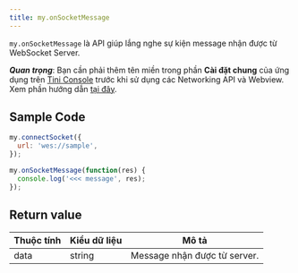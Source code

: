 ```yaml
---
title: my.onSocketMessage
---
```


 `my.onSocketMessage` là API giúp lắng nghe sự kiện message nhận được từ WebSocket Server.

***Quan trọng***: Bạn cần phải thêm tên miền trong phần **Cài đặt chung** của ứng dụng trên [Tini Console](https://developer.tiki.vn/apps) trước khi sử dụng các Networking API và Webview. Xem phần hướng dẫn [tại đây](/docs/development/tini-console/whitelist-domains).

## Sample Code

```js
my.connectSocket({
  url: 'wes://sample',
});

my.onSocketMessage(function(res) {
  console.log('<<< message', res);
});
```

## Return value

| Thuộc tính | Kiểu dữ liệu | Mô tả                        |
| ---------- | ------------ | ---------------------------- |
| data       | string       | Message nhận được từ server. |
